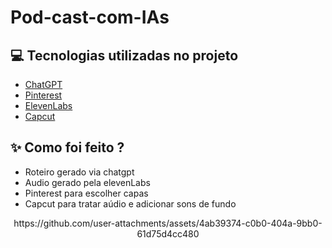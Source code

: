 # Pod-cast-com-IAs
## 💻 Tecnologias utilizadas no projeto

- [ChatGPT](https://chat.openai.com/) 
- [Pinterest](https://www.piterest.com)
- [ElevenLabs](https://beta.elevenlabs.io/)
- [Capcut](https://www.capcut.com/pt-br/)

## ✨ Como foi feito ?

- Roteiro gerado via chatgpt
- Audio gerado pela elevenLabs
- Pinterest para escolher capas
- Capcut para tratar aúdio e adicionar sons de fundo
<p align="center">
https://github.com/user-attachments/assets/4ab39374-c0b0-404a-9bb0-61d75d4cc480


